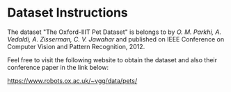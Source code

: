 # Dataset Instructions
The dataset "The Oxford-IIIT Pet Dataset" is belongs to by _O. M. Parkhi, A. Vedaldi, A. Zisserman, C. V. Jawahar_ and published on IEEE Conference on Computer Vision and Pattern Recognition, 2012.

Feel free to visit the following website to obtain the dataset and also their conference paper in the link below:

https://www.robots.ox.ac.uk/~vgg/data/pets/
